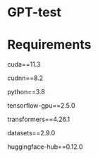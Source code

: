 # GPT-test

# Requirements

cuda==11.3

cudnn==8.2

python==3.8

tensorflow-gpu==2.5.0

transformers==4.26.1

datasets==2.9.0

huggingface-hub==0.12.0
